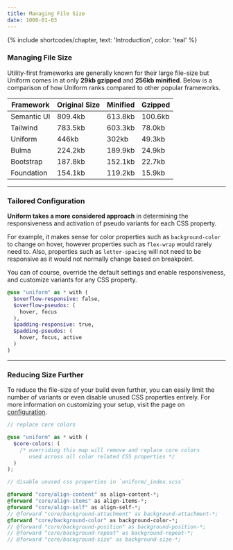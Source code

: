 ```yaml
---
title: Managing File Size
date: 1000-01-03
---
```


{% include shortcodes/chapter, text: 'Introduction', color: 'teal' %}

### Managing File Size

Utility-first frameworks are generally known for their large file-size but Uniform comes in at only **29kb gzipped** and **256kb minified**. Below is a comparison of how Uniform ranks compared to other popular frameworks.

<table class="table">
  <thead class="uppercase font-xs font-600 tracking-1 color-black">
    <tr>
      <th>
        Framework
      </th>
      <th>
        Original Size
      </th>
      <th>
        Minified
      </th>
      <th>
        Gzipped
      </th>
    </tr>
  </thead>
  <tbody class="font-sm">
    <tr>
      <td>Semantic UI</td>
      <td>809.4kb</td>
      <td>613.8kb</td>
      <td>100.6kb</td>
    </tr>
    <tr>
      <td>Tailwind</td>
      <td>783.5kb</td>
      <td>603.3kb</td>
      <td>78.0kb</td>
    </tr>
    <tr>
      <td class="color-blue-500 font-600">Uniform</td>
      <td class="color-blue-500">446kb</td>
      <td class="color-blue-500">302kb</td>
      <td class="color-blue-500">49.3kb</td>
    </tr>
    <tr>
      <td>Bulma</td>
      <td>224.2kb</td>
      <td>189.9kb</td>
      <td>24.9kb</td>
    </tr>
    <tr>
      <td>Bootstrap</td>
      <td>187.8kb</td>
      <td>152.1kb</td>
      <td>22.7kb</td>
    </tr>
    <tr>
      <td>Foundation</td>
      <td>154.1kb</td>
      <td>119.2kb</td>
      <td>15.9kb</td>
    </tr>
  </tbody>
</table>

---

### Tailored Configuration

**Uniform takes a more considered approach** in determining the responsiveness and activation of pseudo variants for each CSS property. 

For example, it makes sense for color properties such as `background-color` to change on hover, however properties such as `flex-wrap` would rarely need to. Also, properties such as `letter-spacing` will not need to be responsive as it would not normally change based on breakpoint.

You can of course, override the default settings and enable responsiveness, and customize variants for any CSS property.

```scss
@use "uniform" as * with (
  $overflow-responsive: false,
  $overflow-pseudos: (
    hover, focus
  ),
  $padding-responsive: true,
  $padding-pseudos: (
    hover, focus, active
  )
)
```

---

### Reducing Size Further

To reduce the file-size of your build even further, you can easily limit the number of variants or even disable unused CSS properties entirely. For more information on customizing your setup, visit the page on <a class="hover.underline" href="/get-started/configuration">configuration</a>.

```scss
// replace core colors

@use "uniform" as * with (
  $core-colors: (
    /* overriding this map will remove and replace core colors
       used across all color related CSS properties */
  )
);
```

```sass
// disable unused css properties in `uniform/_index.scss`

@forward "core/align-content" as align-content-*;
@forward "core/align-items" as align-items-*;
@forward "core/align-self" as align-self-*;
// @forward "core/background-attachment" as background-attachment-*;
@forward "core/background-color" as background-color-*;
// @forward "core/background-position" as background-position-*;
// @forward "core/background-repeat" as background-repeat-*;
// @forward "core/background-size" as background-size-*;
```
